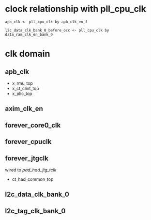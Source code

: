 # clock relationship with pll_cpu_clk

```
apb_clk <- pll_cpu_clk by apb_clk_en_f
```

```
l2c_data_clk_bank_0_before_occ <- pll_cpu_clk by data_ram_clk_en_bank_0
```


# clk domain

## apb_clk

* x_rmu_top
* x_ct_clint_top
* x_plic_top


## axim_clk_en

## forever_core0_clk

## forever_cpuclk


## forever_jtgclk

wired to *pad_had_jtg_tclk*

* ct_had_common_top




## l2c_data_clk_bank_0
## l2c_tag_clk_bank_0